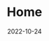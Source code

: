 ---
# Leave the homepage title empty to use the site title
title: Home
date: 2022-10-24
type: landing


sections:
  - block: hero
    content:
      text: |
        <br>
        
        Laboratory for Atmospheric Modelling Research (LAMOR) at Yonsei, directed by Prof. Sang-Hun Park since 2017
      image:
        filename: main-image.jpg

      cta:
        label: What we study
        url: https://wowchemy.com/templates/


  - block: markdown
    content:
      title:
      subtitle: ''
      text:
    design:
      columns: '1'
      background:
        image: 
          filename: coders.jpg
          filters:
            brightness: 1
          parallax: false
          position: center
          size: cover
          text_color_light: true
      spacing:
        padding: ['20px', '0', '20px', '0']
      css_class: fullscreen
---